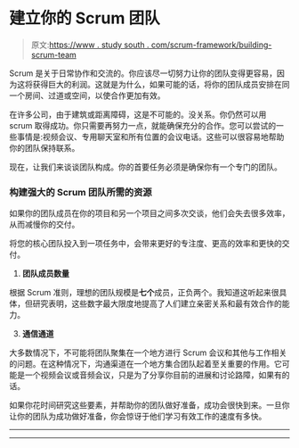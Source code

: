 # 建立你的 Scrum 团队

> 原文:[https://www . study south . com/scrum-framework/building-scrum-team](https://www.studytonight.com/scrum-framework/building-scrum-team)

Scrum 是关于日常协作和交流的。你应该尽一切努力让你的团队变得更容易，因为这将获得巨大的利润。这就是为什么，如果可能的话，将你的团队成员安排在同一个房间、过道或空间，以使合作更加有效。

在许多公司，由于建筑或距离障碍，这是不可能的。没关系。你仍然可以用 scrum 取得成功。你只需要再努力一点，就能确保充分的合作。您可以尝试的一些事情是:视频会议、专用聊天室和所有位置的会议电话。这些可以很容易地帮助你的团队保持联系。

现在，让我们来谈谈团队构成。你的首要任务必须是确保你有一个专门的团队。

### 构建强大的 Scrum 团队所需的资源

如果你的团队成员在你的项目和另一个项目之间多次交谈，他们会失去很多效率，从而减慢你的交付。

将您的核心团队投入到一项任务中，会带来更好的专注度、更高的效率和更快的交付。

1.  **团队成员数量**

根据 Scrum 准则，理想的团队规模是**七个**成员，正负两个。我知道这听起来很具体，但研究表明，这些数字最大限度地提高了人们建立亲密关系和最有效合作的能力。

3.  **通信通道**

大多数情况下，不可能将团队聚集在一个地方进行 Scrum 会议和其他与工作相关的问题。在这种情况下，沟通渠道在一个地方集合团队起着至关重要的作用。它可能是一个视频会议或音频会议，只是为了分享你目前的进展和讨论路障，如果有的话。

如果你花时间研究这些要素，并帮助你的团队做好准备，成功会很快到来。一旦你让你的团队为成功做好准备，你会惊讶于他们学习有效工作的速度有多快。

* * *

* * *